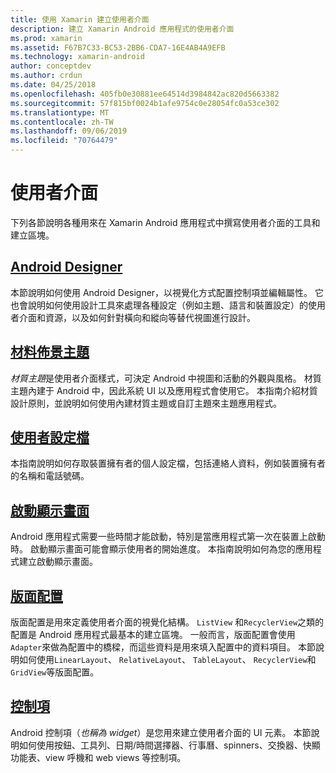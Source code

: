 ```yaml
---
title: 使用 Xamarin 建立使用者介面
description: 建立 Xamarin Android 應用程式的使用者介面
ms.prod: xamarin
ms.assetid: F67B7C33-BC53-2BB6-CDA7-16E4AB4A9EFB
ms.technology: xamarin-android
author: conceptdev
ms.author: crdun
ms.date: 04/25/2018
ms.openlocfilehash: 405fb0e30881ee64514d3984842ac820d5663382
ms.sourcegitcommit: 57f815bf0024b1afe9754c0e28054fc0a53ce302
ms.translationtype: MT
ms.contentlocale: zh-TW
ms.lasthandoff: 09/06/2019
ms.locfileid: "70764479"
---
```

# <a name="user-interface"></a>使用者介面

下列各節說明各種用來在 Xamarin Android 應用程式中撰寫使用者介面的工具和建立區塊。

## <a name="android-designerandroiduser-interfaceandroid-designerindexmd"></a>[Android Designer](~/android/user-interface/android-designer/index.md)

本節說明如何使用 Android Designer，以視覺化方式配置控制項並編輯屬性。 它也會說明如何使用設計工具來處理各種設定（例如主題、語言和裝置設定）的使用者介面和資源，以及如何針對橫向和縱向等替代視圖進行設計。

## <a name="material-themeandroiduser-interfacematerial-thememd"></a>[材料佈景主題](~/android/user-interface/material-theme.md)

*材質主題*是使用者介面樣式，可決定 Android 中視圖和活動的外觀與風格。 材質主題內建于 Android 中，因此系統 UI 以及應用程式會使用它。 本指南介紹材質設計原則，並說明如何使用內建材質主題或自訂主題來主題應用程式。

## <a name="user-profileandroiduser-interfaceuser-profilemd"></a>[使用者設定檔](~/android/user-interface/user-profile.md)

本指南說明如何存取裝置擁有者的個人設定檔，包括連絡人資料，例如裝置擁有者的名稱和電話號碼。

## <a name="splash-screenandroiduser-interfacesplash-screenmd"></a>[啟動顯示畫面](~/android/user-interface/splash-screen.md)

Android 應用程式需要一些時間才能啟動，特別是當應用程式第一次在裝置上啟動時。 啟動顯示畫面可能會顯示使用者的開始進度。 本指南說明如何為您的應用程式建立啟動顯示畫面。

## <a name="layoutsandroiduser-interfacelayoutsindexmd"></a>[版面配置](~/android/user-interface/layouts/index.md)

版面配置是用來定義使用者介面的視覺化結構。
`ListView` 和`RecyclerView`之類的配置是 Android 應用程式最基本的建立區塊。 一般而言，版面配置會使用`Adapter`來做為配置中的橋樑，而這些資料是用來填入配置中的資料項目。 本節說明如何使用`LinearLayout`、 `RelativeLayout`、 `TableLayout`、 `RecyclerView`和`GridView`等版面配置。

## <a name="controlsandroiduser-interfacecontrolsindexmd"></a>[控制項](~/android/user-interface/controls/index.md)

Android 控制項（*也稱為 widget*）是您用來建立使用者介面的 UI 元素。 本節說明如何使用按鈕、工具列、日期/時間選擇器、行事曆、spinners、交換器、快顯功能表、view 呼機和 web views 等控制項。
